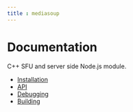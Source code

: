 ```yaml
---
title : mediasoup
---
```



# Documentation

<div markdown="1">

C++ SFU and server side Node.js module.

* [Installation](/documentation/v3/mediasoup/installation/)
* [API](/documentation/v3/mediasoup/api/)
* [Debugging](/documentation/v3/mediasoup/debugging/)
* [Building](/documentation/v3/mediasoup/building/)


</div>
